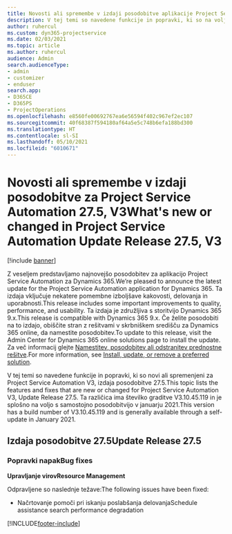 ```yaml
---
title: Novosti ali spremembe v izdaji posodobitve aplikacije Project Service Automation 27.5, sprotni popravek, V3
description: V tej temi so navedene funkcije in popravki, ki so na voljo v aplikaciji Project Service Automation 27.5, sprotni popravek, V3.
author: ruhercul
ms.custom: dyn365-projectservice
ms.date: 02/03/2021
ms.topic: article
ms.author: ruhercul
audience: Admin
search.audienceType:
- admin
- customizer
- enduser
search.app:
- D365CE
- D365PS
- ProjectOperations
ms.openlocfilehash: e8560fe00692767ea6e56594f402c967ef2ec107
ms.sourcegitcommit: 40f68387f594180af64a5e5c748b6efa188bd300
ms.translationtype: HT
ms.contentlocale: sl-SI
ms.lasthandoff: 05/10/2021
ms.locfileid: "6010671"
---
```

# <a name="whats-new-or-changed-in-project-service-automation-update-release-275-v3"></a><span data-ttu-id="e8ace-103">Novosti ali spremembe v izdaji posodobitve za Project Service Automation 27.5, V3</span><span class="sxs-lookup"><span data-stu-id="e8ace-103">What's new or changed in Project Service Automation Update Release 27.5, V3</span></span>

[!include [banner](../includes/psa-now-project-operations.md)]

<span data-ttu-id="e8ace-104">Z veseljem predstavljamo najnovejšo posodobitev za aplikacijo Project Service Automation za Dynamics 365.</span><span class="sxs-lookup"><span data-stu-id="e8ace-104">We’re pleased to announce the latest update for the Project Service Automation application for Dynamics 365.</span></span> <span data-ttu-id="e8ace-105">Ta izdaja vključuje nekatere pomembne izboljšave kakovosti, delovanja in uporabnosti.</span><span class="sxs-lookup"><span data-stu-id="e8ace-105">This release includes some important improvements to quality, performance, and usability.</span></span> <span data-ttu-id="e8ace-106">Ta izdaja je združljiva s storitvijo Dynamics 365 9.x.</span><span class="sxs-lookup"><span data-stu-id="e8ace-106">This release is compatible with Dynamics 365 9.x.</span></span> <span data-ttu-id="e8ace-107">Če želite posodobiti na to izdajo, obiščite stran z rešitvami v skrbniškem središču za Dynamics 365 online, da namestite posodobitev.</span><span class="sxs-lookup"><span data-stu-id="e8ace-107">To update to this release, visit the Admin Center for Dynamics 365 online solutions page to install the update.</span></span> <span data-ttu-id="e8ace-108">Za več informacij glejte [Namestitev, posodobitev ali odstranitev prednostne rešitve](/power-platform/admin/install-remove-preferred-solution).</span><span class="sxs-lookup"><span data-stu-id="e8ace-108">For more information, see [Install, update, or remove a preferred solution](/power-platform/admin/install-remove-preferred-solution).</span></span>

<span data-ttu-id="e8ace-109">V tej temi so navedene funkcije in popravki, ki so novi ali spremenjeni za Project Service Automation V3, izdaja posodobitve 27.5.</span><span class="sxs-lookup"><span data-stu-id="e8ace-109">This topic lists the features and fixes that are new or changed for Project Service Automation V3, Update Release 27.5.</span></span> <span data-ttu-id="e8ace-110">Ta različica ima številko graditve V3.10.45.119 in je splošno na voljo s samostojno posodobitvijo v januarju 2021.</span><span class="sxs-lookup"><span data-stu-id="e8ace-110">This version has a build number of V3.10.45.119 and is generally available through a self-update in January 2021.</span></span>

## <a name="update-release-275"></a><span data-ttu-id="e8ace-111">Izdaja posodobitve 27.5</span><span class="sxs-lookup"><span data-stu-id="e8ace-111">Update Release 27.5</span></span>

### <a name="bug-fixes"></a><span data-ttu-id="e8ace-112">Popravki napak</span><span class="sxs-lookup"><span data-stu-id="e8ace-112">Bug fixes</span></span>


<span data-ttu-id="e8ace-113">**Upravljanje virov**</span><span class="sxs-lookup"><span data-stu-id="e8ace-113">**Resource Management**</span></span>

<span data-ttu-id="e8ace-114">Odpravljene so naslednje težave:</span><span class="sxs-lookup"><span data-stu-id="e8ace-114">The following issues have been fixed:</span></span>

- <span data-ttu-id="e8ace-115">Načrtovanje pomoči pri iskanju poslabšanja delovanja</span><span class="sxs-lookup"><span data-stu-id="e8ace-115">Schedule assistance search performance degradation</span></span>


[!INCLUDE[footer-include](../includes/footer-banner.md)]